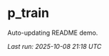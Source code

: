 # p_train

Auto-updating README demo.

<!--START_SECTION:status-->
_Last run: 2025-10-08 21:18 UTC_
<!--END_SECTION:status-->






































































































































































































































































































































































































































































































































































































































































































































































































































































































































































































































































































































































